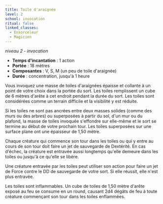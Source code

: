 ```yaml
---
title: Toile d'araignée
level: 2
school: invocation
ritual: false
linked_classes:
  - Ensorceleur
  - Magicien
---
```

*niveau 2 - invocation*

- **Temps d'incantation** : 1 action
- **Portée** : 18 mètres
- **Composantes** : V, S, M (un peu de toile d'araignée)
- **Durée** : concentration, jusqu'à 1 heure

Vous invoquez une masse de toiles d'araignées épaisse et collante à un point de votre choix dans la portée du sort. Les toiles remplissent un cube de 6 mètres d'arête à cet endroit pendant la durée du sort. Les toiles sont considérées comme un terrain difficile et la visibilité y est réduite.

Si les toiles ne sont pas ancrées entre deux masses solides (comme des murs ou des arbres) ou superposées à partir du sol, d'un mur ou du plafond, la masse de toiles invoquée s'effondre sur elle-même et le sort se termine au début de votre prochain tour. Les toiles superposées sur une surface plane ont une épaisseur de 1,50 mètre.

Chaque créature qui commence son tour dans les toiles ou qui y entre au cours de son tour doit faire un jet de sauvegarde de Dextérité. En cas d'échec, la créature est entravée aussi longtemps qu'elle demeure dans les toiles ou jusqu'à ce qu'elle se libère.

Une créature entravée par les toiles peut utiliser son action pour faire un jet de Force contre le DD de sauvegarde de votre sort. Si elle réussit, elle n'est plus entravée.

Les toiles sont inflammables. Un cube de toiles de 1,50 mètre d'arête exposé au feu se consume en un round, causant 2d4 dégâts de feu à toute créature commençant son tour dans les toiles enflammées.